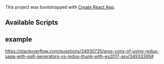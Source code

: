 This project was bootstrapped with [Create React App](https://github.com/facebook/create-react-app).

## Available Scripts

## example
https://stackoverflow.com/questions/34930735/pros-cons-of-using-redux-saga-with-es6-generators-vs-redux-thunk-with-es2017-asy/34933395#
